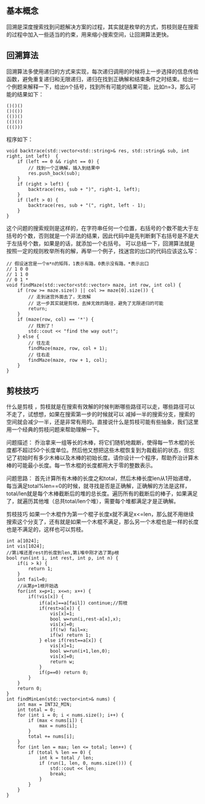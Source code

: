 ## 基本概念
回溯是深度搜索找到问题解决方案的过程，其实就是枚举的方式，剪枝则是在搜索的过程中加入一些适当的约束，用来缩小搜索空间，让回溯算法更快。

## 回溯算法
回溯算法多使用递归的方式来实现，每次递归调用的时候将上一步选择的信息传给函数，避免重复递归和无限递归，递归在找到正确解和结束条件之时结束。给出一个例题来解释一下，给出n个括号，找到所有可能的结果可能，比如n=3，那么可能的结果如下：
```
()()()
()(())
(())()
(()())
((()))
```
程序如下：
```
void backtrace(std::vector<std::string>& res, std::string& sub, int right, int left)  {
	if (left == 0 && right == 0) {
		// 找到一个正确解，插入到结果中
		res.push_back(sub);
	}
	if (right > left) {
		backtrace(res, sub + ")", right-1, left);
	}
	if (left > 0) {
		backtrace(res, sub + "(", right, left - 1);
	}
}
```
这个问题的搜索规则是这样的，在字符串任何一个位置，右括号的个数不能大于左括号的个数，否则就是一个非法的结果，因此代码中是先判断剩下右括号是不是大于左括号个数，如果是的话，就添加一个右括号。
可以总结一下，回溯算法就是按照一定的规则枚举所有的解，再举一个例子，找迷宫的出口的代码应该这么写：
```
// 假设迷宫是一个m*n的矩阵，1表示有路，0表示没有路，*表示出口
// 1 0 0
// 1 1 0
// 0 1 *
void findMaze(std::vector<std::vector> maze, int row, int col) {
	if (row >= maze.size() || col >= maze[0].size()) {
		// 走到迷宫外面去了，无效解
		// 这一步其实就是剪枝，去掉无效的路径，避免了无限递归的可能
		return;
	}
	if (maze(row, col) == '*') {
		// 找到了！
		std::cout << "find the way out!";
	} else {
		// 往左走
		findMaze(maze, row, col + 1);
		// 往右走
		findMaze(maze, row + 1, col);
	}
}
```

## 剪枝技巧
什么是剪枝 ，剪枝就是在搜索有效解的时候判断哪些路径可以走，哪些路径可以不走了，试想想，如果在搜索第一步的时候就可以 减掉一半的搜索分支，搜索的空间就会减少一半，还是非常有用的。直接说什么是剪枝可能有些抽象，我们这里用一个经典的剪枝问题来帮助理解一下。

问题描述：
乔治拿来一组等长的木棒，将它们随机地裁断，使得每一节木棍的长度都不超过50个长度单位。然后他又想把这些木棍恢复到为裁截前的状态，但忘记了初始时有多少木棒以及木棒的初始长度。请你设计一个程序，帮助乔治计算木棒的可能最小长度。每一节木棍的长度都用大于零的整数表示。

问题思路：
首先计算所有木棒的长度之和total，然后木棒长度len从1开始递增，每当满足total%len==0的时候，就寻找是否是正确解，正确解的方法是这样，total/len就是每个木棒截断后的堆的总长度。遍历所有的截断后的棒子，如果满足了，就遍历其他堆（总共total/len个堆），需要每个堆都满足才是正确解。

剪枝技巧
如果一个木棍作为第一个棍子长度x就不满足x<=len，那么就不用继续搜索这个分支了，还有就是如果一个木棍不满足，那么另一个木棍也是一样的长度也是不满足的，这样也可以剪枝。
```
int a[1024];
int vis[1024];
//第i堆还差rest的长度到len,第i堆中刚才选了第p根
bool run(int i, int rest, int p, int n) {
    if(i > k) {
        return 1;
    }
    int fail=0; 
    //从第p+1根开始选
    for(int x=p+1; x<=n; x++) {
	    if(!vis[x]) { 
	        if(a[x]==a[fail]) continue;//剪枝
	        if(rest>a[x]) {
	            vis[x]=1;
	            bool w=run(i,rest-a[x],x);
	            vis[x]=0;
	            if(!w) fail=x;
	            if(w) return 1;
	        } else if(rest==a[x]) {
	            vis[x]=1;
	            bool w=run(i+1,len,0);
	            vis[x]=0;
	            return w;
	        }
	        if(p==0) return 0; 
	    }
	}
    return 0;
}
int findMinLen(std::vector<int>& nums) {
	int max = INT32_MIN;
	int total = 0;
	for (int i = 0; i < nums.size(); i++) {
		if (max < nums[i]) {
			max = nums[i];
		}
		total += nums[i];
	}
	for (int len = max; len <= total; len++) {
		if (total % len == 0) {
			int k = total / len;
			if (run(1, len, 0, nums.size())) {
				std::cout << len;
				break;
			}
		}
	}
}
```